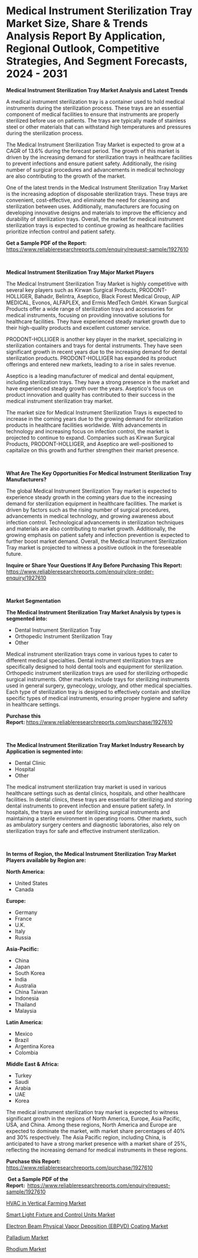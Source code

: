 <p><h1>Medical Instrument Sterilization Tray Market Size, Share & Trends Analysis Report By Application, Regional Outlook, Competitive Strategies, And Segment Forecasts, 2024 - 2031</h1></p><p><strong>Medical Instrument Sterilization Tray Market Analysis and Latest Trends</strong></p>
<p><p>A medical instrument sterilization tray is a container used to hold medical instruments during the sterilization process. These trays are an essential component of medical facilities to ensure that instruments are properly sterilized before use on patients. The trays are typically made of stainless steel or other materials that can withstand high temperatures and pressures during the sterilization process.</p><p>The Medical Instrument Sterilization Tray Market is expected to grow at a CAGR of 13.6% during the forecast period. The growth of this market is driven by the increasing demand for sterilization trays in healthcare facilities to prevent infections and ensure patient safety. Additionally, the rising number of surgical procedures and advancements in medical technology are also contributing to the growth of the market.</p><p>One of the latest trends in the Medical Instrument Sterilization Tray Market is the increasing adoption of disposable sterilization trays. These trays are convenient, cost-effective, and eliminate the need for cleaning and sterilization between uses. Additionally, manufacturers are focusing on developing innovative designs and materials to improve the efficiency and durability of sterilization trays. Overall, the market for medical instrument sterilization trays is expected to continue growing as healthcare facilities prioritize infection control and patient safety.</p></p>
<p><strong>Get a Sample PDF of the Report:&nbsp;</strong> <a href="https://www.reliableresearchreports.com/enquiry/request-sample/1927610">https://www.reliableresearchreports.com/enquiry/request-sample/1927610</a></p>
<p>&nbsp;</p>
<p><strong>Medical Instrument Sterilization Tray Major Market Players</strong></p>
<p><p>The Medical Instrument Sterilization Tray Market is highly competitive with several key players such as Kirwan Surgical Products, PRODONT-HOLLIGER, Bahadır, Belintra, Aseptico, Black Forest Medical Group, AIP MEDICAL, Evonos, ALFAPLEX, and Ermis MedTech GmbH. Kirwan Surgical Products offer a wide range of sterilization trays and accessories for medical instruments, focusing on providing innovative solutions for healthcare facilities. They have experienced steady market growth due to their high-quality products and excellent customer service.</p><p>PRODONT-HOLLIGER is another key player in the market, specializing in sterilization containers and trays for dental instruments. They have seen significant growth in recent years due to the increasing demand for dental sterilization products. PRODONT-HOLLIGER has expanded its product offerings and entered new markets, leading to a rise in sales revenue.</p><p>Aseptico is a leading manufacturer of medical and dental equipment, including sterilization trays. They have a strong presence in the market and have experienced steady growth over the years. Aseptico's focus on product innovation and quality has contributed to their success in the medical instrument sterilization tray market.</p><p>The market size for Medical Instrument Sterilization Trays is expected to increase in the coming years due to the growing demand for sterilization products in healthcare facilities worldwide. With advancements in technology and increasing focus on infection control, the market is projected to continue to expand. Companies such as Kirwan Surgical Products, PRODONT-HOLLIGER, and Aseptico are well-positioned to capitalize on this growth and further strengthen their market presence.</p></p>
<p>&nbsp;</p>
<p><strong>What Are The Key Opportunities For Medical Instrument Sterilization Tray Manufacturers?</strong></p>
<p><p>The global Medical Instrument Sterilization Tray market is expected to experience steady growth in the coming years due to the increasing demand for sterilization equipment in healthcare facilities. The market is driven by factors such as the rising number of surgical procedures, advancements in medical technology, and growing awareness about infection control. Technological advancements in sterilization techniques and materials are also contributing to market growth. Additionally, the growing emphasis on patient safety and infection prevention is expected to further boost market demand. Overall, the Medical Instrument Sterilization Tray market is projected to witness a positive outlook in the foreseeable future.</p></p>
<p><strong>Inquire or Share Your Questions If Any Before Purchasing This Report:</strong> <a href="https://www.reliableresearchreports.com/enquiry/pre-order-enquiry/1927610">https://www.reliableresearchreports.com/enquiry/pre-order-enquiry/1927610</a></p>
<p>&nbsp;</p>
<p><strong>Market Segmentation</strong></p>
<p><strong>The Medical Instrument Sterilization Tray Market Analysis by types is segmented into:</strong></p>
<p><ul><li>Dental Instrument Sterilization Tray</li><li>Orthopedic Instrument Sterilization Tray</li><li>Other</li></ul></p>
<p><p>Medical instrument sterilization trays come in various types to cater to different medical specialties. Dental instrument sterilization trays are specifically designed to hold dental tools and equipment for sterilization. Orthopedic instrument sterilization trays are used for sterilizing orthopedic surgical instruments. Other markets include trays for sterilizing instruments used in general surgery, gynecology, urology, and other medical specialties. Each type of sterilization tray is designed to effectively contain and sterilize specific types of medical instruments, ensuring proper hygiene and safety in healthcare settings.</p></p>
<p><strong>Purchase this Report:&nbsp;</strong><a href="https://www.reliableresearchreports.com/purchase/1927610">https://www.reliableresearchreports.com/purchase/1927610</a></p>
<p>&nbsp;</p>
<p><strong>The Medical Instrument Sterilization Tray Market Industry Research by Application is segmented into:</strong></p>
<p><ul><li>Dental Clinic</li><li>Hospital</li><li>Other</li></ul></p>
<p><p>The medical instrument sterilization tray market is used in various healthcare settings such as dental clinics, hospitals, and other healthcare facilities. In dental clinics, these trays are essential for sterilizing and storing dental instruments to prevent infection and ensure patient safety. In hospitals, the trays are used for sterilizing surgical instruments and maintaining a sterile environment in operating rooms. Other markets, such as ambulatory surgery centers and diagnostic laboratories, also rely on sterilization trays for safe and effective instrument sterilization.</p></p>
<p>&nbsp;</p>
<p><strong>In terms of Region, the Medical Instrument Sterilization Tray Market Players available by Region are:</strong></p>
<p>
    <p> <strong> North America: </strong>
        <ul>
            <li>United States</li>
            <li>Canada</li>
        </ul>
        </p> 
    <p> <strong> Europe: </strong>
        <ul>
            <li>Germany</li>
            <li>France</li>
            <li>U.K.</li>
            <li>Italy</li>
            <li>Russia</li>
        </ul>
        </p> 
    <p> <strong> Asia-Pacific: </strong>
        <ul>
            <li>China</li>
            <li>Japan</li>
            <li>South Korea</li>
            <li>India</li>
            <li>Australia</li>
            <li>China Taiwan</li>
            <li>Indonesia</li>
            <li>Thailand</li>
            <li>Malaysia</li>
        </ul>
        </p> 
    <p> <strong> Latin America: </strong>
        <ul>
            <li>Mexico</li>
            <li>Brazil</li>
            <li>Argentina Korea</li>
            <li>Colombia</li>
        </ul>
        </p> 
    <p> <strong> Middle East & Africa: </strong>
        <ul>
            <li>Turkey</li>
            <li>Saudi</li>
            <li>Arabia</li>
            <li>UAE</li>
            <li>Korea</li>
        </ul>
    </p>
    </p>
<p><p>The medical instrument sterilization tray market is expected to witness significant growth in the regions of North America, Europe, Asia Pacific, USA, and China. Among these regions, North America and Europe are expected to dominate the market, with market share percentages of 40% and 30% respectively. The Asia Pacific region, including China, is anticipated to have a strong market presence with a market share of 25%, reflecting the increasing demand for medical instruments in these regions.</p></p>
<p><strong>Purchase this Report: </strong><a href="https://www.reliableresearchreports.com/purchase/1927610">https://www.reliableresearchreports.com/purchase/1927610</a></p>
<p>&nbsp;<strong>Get a Sample PDF of the Report:&nbsp;&nbsp;</strong><a href="https://www.reliableresearchreports.com/enquiry/request-sample/1927610">https://www.reliableresearchreports.com/enquiry/request-sample/1927610</a></p>
<p><strong></strong></p>
<p><p><a href="https://butternut-bug-553.notion.site/HVAC-in-Vertical-Farming-Market-Offer-Valuable-Insights-into-Market-Size-Market-Share-Market-Trend-beffd41a44884125a433b52dcfc185e0">HVAC in Vertical Farming Market</a></p><p><a href="https://mire-aunt-385.notion.site/Smart-Light-Fixture-and-Control-Units-Market-Offers-Provide-Insightful-Data-for-the-Time-Period-from-c78dcf7985a44bd4bb863a5ed71b604d">Smart Light Fixture and Control Units Market</a></p><p><a href="https://invited-way-688.notion.site/Electron-Beam-Physical-Vapor-Deposition-EBPVD-Coating-Market-Provides-Detailed-Segmentation-of-thi-bd681188851f43c5a5bf25fc012f2e7a">Electron Beam Physical Vapor Deposition (EBPVD) Coating Market</a></p><p><a href="https://view.publitas.com/reportprime-1/palladium-market-centers-on-aspects-such-as-market-growth-market-share-market-opportunity-and-projected-forecasts-spanning-from-2024-to-2031/">Palladium Market</a></p><p><a href="https://view.publitas.com/reportprime-1/rhodium-market-insights-market-players-and-forecast-till-2031/">Rhodium Market</a></p></p>